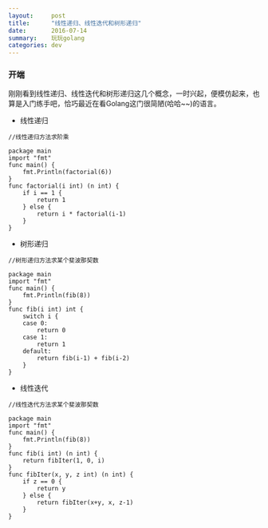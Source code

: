 ```yaml
---
layout:     post
title:      "线性递归、线性迭代和树形递归"
date:       2016-07-14
summary:    玩玩golang
categories: dev
---
```


### 开端

刚刚看到线性递归、线性迭代和树形递归这几个概念，一时兴起，便模仿起来，也算是入门练手吧，恰巧最近在看Golang这门很简陋(哈哈~~)的语言。

* 线性递归

```golang
//线性递归方法求阶乘

package main
import "fmt"
func main() {
    fmt.Println(factorial(6))
}
func factorial(i int) (n int) {
    if i == 1 {
        return 1
    } else {
        return i * factorial(i-1)
    }
}
```

* 树形递归

```golang
//树形递归方法求某个斐波那契数

package main
import "fmt"
func main() {
    fmt.Println(fib(8))
}
func fib(i int) int {
    switch i {
    case 0:
        return 0
    case 1:
        return 1
    default:
        return fib(i-1) + fib(i-2)
    }
}
```
* 线性迭代

```golang
//线性迭代方法求某个斐波那契数

package main
import "fmt"
func main() {
    fmt.Println(fib(8))
}
func fib(i int) (n int) {
    return fibIter(1, 0, i)
}
func fibIter(x, y, z int) (n int) {
    if z == 0 {
        return y
    } else {
        return fibIter(x+y, x, z-1)
    }
}
```
